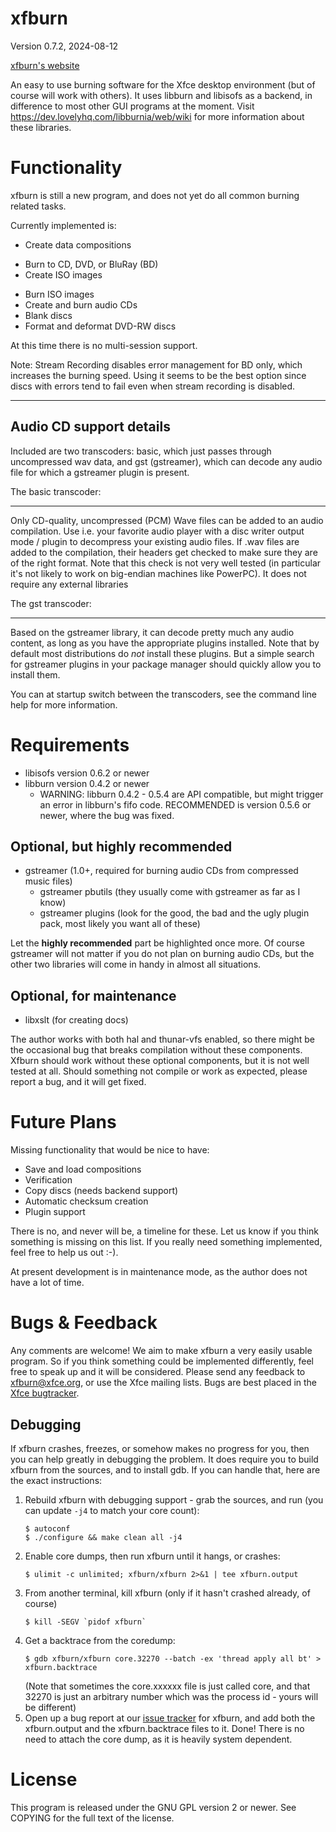 xfburn
======

Version 0.7.2, 2024-08-12

[xfburn's website](https://docs.xfce.org/apps/xfburn/start)

An easy to use burning software for the Xfce desktop environment (but of
course will work with others). It uses libburn and libisofs as a backend, in
difference to most other GUI programs at the moment. Visit
https://dev.lovelyhq.com/libburnia/web/wiki for more information about these libraries.

Functionality
=============

xfburn is still a new program, and does not yet do all common burning related
tasks.

Currently implemented is:
 * Create data compositions
  - Burn to CD, DVD, or BluRay (BD)
  - Create ISO images
 * Burn ISO images
 * Create and burn audio CDs
 * Blank discs
 * Format and deformat DVD-RW discs

At this time there is no multi-session support.

Note: Stream Recording disables error management for BD only, which increases
the burning speed. Using it seems to be the best option since discs with
errors tend to fail even when stream recording is disabled.

------------------------
Audio CD support details
------------------------

Included are two transcoders: basic, which just passes through uncompressed
wav data, and gst (gstreamer), which can decode any audio file for which a
gstreamer plugin is present.

The basic transcoder:
- - - - - - - - - - -
Only CD-quality, uncompressed (PCM) Wave files can be added to an audio
compilation. Use i.e. your favorite audio player with a disc writer output
mode / plugin to decompress your existing audio files. If .wav files are added
to the compilation, their headers get checked to make sure they are of the
right format. Note that this check is not very well tested (in particular it's
not likely to work on big-endian machines like PowerPC). It does not require
any external libraries

The gst transcoder:
- - - - - - - - - -
Based on the gstreamer library, it can decode pretty much any audio content,
as long as you have the appropriate plugins installed. Note that by default
most distributions do _not_ install these plugins. But a simple search for
gstreamer plugins in your package manager should quickly allow you to install
them.

You can at startup switch between the transcoders, see the command line help
for more information.


Requirements
============
 * libisofs version 0.6.2 or newer
 * libburn version 0.4.2 or newer
    * WARNING: libburn 0.4.2 - 0.5.4 are API compatible, but might trigger
            an error in libburn's fifo code.
            RECOMMENDED is version 0.5.6 or newer, where the bug was fixed.

Optional, but highly recommended
--------------------------------
 * gstreamer  (1.0+, required for burning audio CDs from compressed music
               files)
    * gstreamer pbutils (they usually come with gstreamer as far as I know)
    * gstreamer plugins (look for the good, the bad and the ugly plugin pack,
                         most likely you want all of these)

Let the **highly recommended** part be highlighted once more. Of course
gstreamer will not matter if you do not plan on burning audio CDs, but the
other two libraries will come in handy in almost all situations.

Optional, for maintenance 
-------------------------
 * libxslt (for creating docs)


The author works with both hal and thunar-vfs enabled, so there might be the
occasional bug that breaks compilation without these components. Xfburn should
work without these optional components, but it is not well tested at all.
Should something not compile or work as expected, please report a bug, and it
will get fixed.

Future Plans
============

Missing functionality that would be nice to have:
 * Save and load compositions
 * Verification
 * Copy discs (needs backend support)
 * Automatic checksum creation
 * Plugin support

There is no, and never will be, a timeline for these. Let us know if you think
something is missing on this list. If you really need something implemented,
feel free to help us out :-).

At present development is in maintenance mode, as the author does not have a
lot of time.


Bugs & Feedback
===============

Any comments are welcome! We aim to make xfburn a very easily usable program.
So if you think something could be implemented differently, feel free to speak
up and it will be considered. Please send any feedback to xfburn@xfce.org, or
use the Xfce mailing lists. Bugs are best placed in the [Xfce bugtracker](https://gitlab.xfce.org/apps/xfburn/).

Debugging
---------

If xfburn crashes, freezes, or somehow makes no progress for you, then you can
help greatly in debugging the problem. It does require you to build xfburn from
the sources, and to install gdb. If you can handle that, here are the exact
instructions:

1) Rebuild xfburn with debugging support - grab the sources, and run (you can update 
   `-j4` to match your core count):
   ```
   $ autoconf
   $ ./configure && make clean all -j4
   ```
2) Enable core dumps, then run xfburn until it hangs, or crashes:
   ```
   $ ulimit -c unlimited; xfburn/xfburn 2>&1 | tee xfburn.output
   ```
3) From another terminal, kill xfburn (only if it hasn't crashed already, of course)
   ```
   $ kill -SEGV `pidof xfburn` 
   ```
4) Get a backtrace from the coredump:
   ```
   $ gdb xfburn/xfburn core.32270 --batch -ex 'thread apply all bt' > xfburn.backtrace
   ```
   (Note that sometimes the core.xxxxxx file is just called core, and that 32270 is
    just an arbitrary number which was the process id - yours will be different)
5) Open up a bug report at our [issue tracker](https://gitlab.xfce.org/apps/xfburn/) for xfburn, and add
   both the xfburn.output and the xfburn.backtrace files to it. Done!
   There is no need to attach the core dump, as it is heavily system dependent.


License
=======

This program is released under the GNU GPL version 2 or newer. See COPYING for
the full text of the license.

